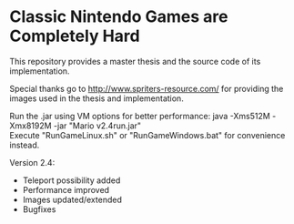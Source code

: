 # Classic Nintendo Games are Completely Hard
This repository provides a master thesis and the source code of its implementation. 

Special thanks go to http://www.spriters-resource.com/ for providing the images used in the thesis and implementation. 

Run the .jar using VM options for better performance: java -Xms512M -Xmx8192M -jar "Mario v2.4run.jar" <br />
Execute "RunGameLinux.sh" or "RunGameWindows.bat" for convenience instead. 

Version 2.4:
* Teleport possibility added
* Performance improved
* Images updated/extended
* Bugfixes
